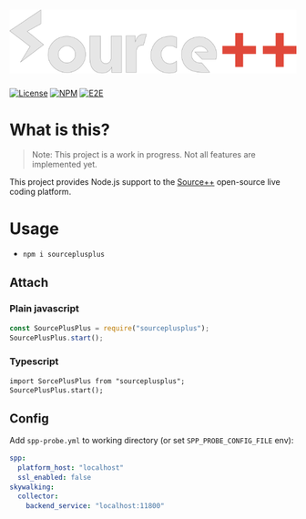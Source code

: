 # ![](https://github.com/sourceplusplus/live-platform/blob/master/.github/media/sourcepp_logo.svg)

[![License](https://img.shields.io/github/license/sourceplusplus/probe-python)](LICENSE)
[![NPM](https://img.shields.io/npm/v/sourceplusplus?color=blue)](https://www.npmjs.com/package/sourceplusplus)
[![E2E](https://github.com/MrMineO5/probe-nodejs/actions/workflows/build.yml/badge.svg)](https://github.com/MrMineO5/probe-nodejs/actions/workflows/build.yml)

# What is this?

> Note: This project is a work in progress. Not all features are implemented yet.

This project provides Node.js support to the [Source++](https://github.com/sourceplusplus/live-platform) open-source live coding platform.

# Usage

- `npm i sourceplusplus`

## Attach
### Plain javascript
```javascript
const SourcePlusPlus = require("sourceplusplus");
SourcePlusPlus.start();
```

### Typescript
```node
import SorcePlusPlus from "sourceplusplus";
SourcePlusPlus.start();
```

## Config

Add `spp-probe.yml` to working directory (or set `SPP_PROBE_CONFIG_FILE` env):

```yml
spp:
  platform_host: "localhost"
  ssl_enabled: false
skywalking:
  collector:
    backend_service: "localhost:11800"
```
